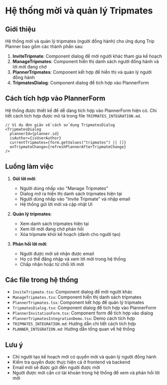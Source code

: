 # Hệ thống mời và quản lý Tripmates

## Giới thiệu

Hệ thống mời và quản lý tripmates (người đồng hành) cho ứng dụng Trip Planner bao gồm các thành phần sau:

1. **InviteTripmate**: Component dialog để mời người khác tham gia kế hoạch
2. **ManageTripmates**: Component hiển thị danh sách người đồng hành và lời mời đang chờ
3. **PlannerTripmates**: Component kết hợp để hiển thị và quản lý người đồng hành
4. **TripmatesDialog**: Component dialog để tích hợp vào PlannerForm

## Cách tích hợp vào PlannerForm

Hệ thống được thiết kế để dễ dàng tích hợp vào PlannerForm hiện có. Chi tiết cách tích hợp được mô tả trong file `TRIPMATES_INTEGRATION.md`.

```tsx
// Ví dụ đơn giản về cách sử dụng TripmatesDialog
<TripmatesDialog
  plannerId={planner.id}
  isAuthor={isUserAuthor}
  currentTripmates={form.getValues("tripmates") || []}
  onTripmateChange={refreshPlannerAfterTripmateChange}
/>
```

## Luồng làm việc

1. **Gửi lời mời**:

   - Người dùng nhấp vào "Manage Tripmates"
   - Dialog mở ra hiển thị danh sách tripmates hiện tại
   - Người dùng nhấp vào "Invite Tripmate" và nhập email
   - Hệ thống gửi lời mời và cập nhật UI

2. **Quản lý tripmates**:

   - Xem danh sách tripmates hiện tại
   - Xem lời mời đang chờ phản hồi
   - Xóa tripmate khỏi kế hoạch (dành cho người tạo)

3. **Phản hồi lời mời**:
   - Người được mời sẽ nhận được email
   - Họ có thể đăng nhập và xem lời mời trong hệ thống
   - Chấp nhận hoặc từ chối lời mời

## Các file trong hệ thống

- `InviteTripmate.tsx`: Component dialog để mời người khác
- `ManageTripmates.tsx`: Component hiển thị danh sách tripmates
- `PlannerTripmates.tsx`: Component kết hợp để quản lý tripmates
- `TripmatesDialog.tsx`: Component dialog để tích hợp vào PlannerForm
- `PlannerInvitationForm.tsx`: Component form để tích hợp vào dialog
- `PlannerTripmatesIntegrationDemo.tsx`: Demo cách tích hợp
- `TRIPMATES_INTEGRATION.md`: Hướng dẫn chi tiết cách tích hợp
- `PLANNER_INTEGRATION.md`: Hướng dẫn tổng quan về hệ thống

## Lưu ý

- Chỉ người tạo kế hoạch mới có quyền mời và quản lý người đồng hành
- Kiểm tra quyền được thực hiện cả ở frontend và backend
- Email mời sẽ được gửi đến người được mời
- Người được mời cần có tài khoản trong hệ thống để xem và phản hồi lời mời
